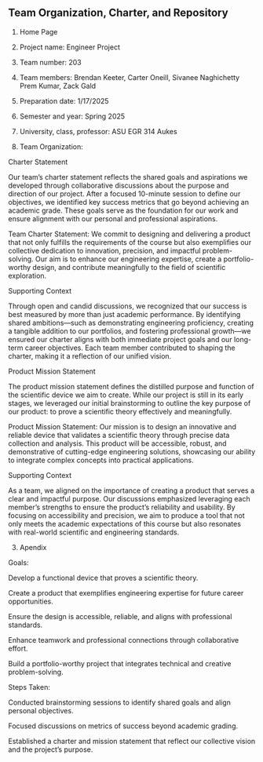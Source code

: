 ## Team Organization, Charter, and Repository

1. Home Page

1. Project name: Engineer Project
2. Team number: 203
3. Team members: Brendan Keeter, Carter Oneill, Sivanee Naghichetty Prem Kumar, Zack Gald
4. Preparation date: 1/17/2025
5. Semester and year: Spring 2025
6. University, class, professor: ASU EGR 314 Aukes


2. Team Organization:

Charter Statement

Our team’s charter statement reflects the shared goals and aspirations we developed through collaborative discussions about the purpose and direction of our project. After a focused 10-minute session to define our objectives, we identified key success metrics that go beyond achieving an academic grade. These goals serve as the foundation for our work and ensure alignment with our personal and professional aspirations.

Team Charter Statement:
We commit to designing and delivering a product that not only fulfills the requirements of the course but also exemplifies our collective dedication to innovation, precision, and impactful problem-solving. Our aim is to enhance our engineering expertise, create a portfolio-worthy design, and contribute meaningfully to the field of scientific exploration.

Supporting Context

Through open and candid discussions, we recognized that our success is best measured by more than just academic performance. By identifying shared ambitions—such as demonstrating engineering proficiency, creating a tangible addition to our portfolios, and fostering professional growth—we ensured our charter aligns with both immediate project goals and our long-term career objectives. Each team member contributed to shaping the charter, making it a reflection of our unified vision.

Product Mission Statement

The product mission statement defines the distilled purpose and function of the scientific device we aim to create. While our project is still in its early stages, we leveraged our initial brainstorming to outline the key purpose of our product: to prove a scientific theory effectively and meaningfully.

Product Mission Statement:
Our mission is to design an innovative and reliable device that validates a scientific theory through precise data collection and analysis. This product will be accessible, robust, and demonstrative of cutting-edge engineering solutions, showcasing our ability to integrate complex concepts into practical applications.

Supporting Context

As a team, we aligned on the importance of creating a product that serves a clear and impactful purpose. Our discussions emphasized leveraging each member’s strengths to ensure the product’s reliability and usability. By focusing on accessibility and precision, we aim to produce a tool that not only meets the academic expectations of this course but also resonates with real-world scientific and engineering standards.



3. Apendix

Goals:

Develop a functional device that proves a scientific theory.

Create a product that exemplifies engineering expertise for future career opportunities.

Ensure the design is accessible, reliable, and aligns with professional standards.

Enhance teamwork and professional connections through collaborative effort.

Build a portfolio-worthy project that integrates technical and creative problem-solving.

Steps Taken:

Conducted brainstorming sessions to identify shared goals and align personal objectives.

Focused discussions on metrics of success beyond academic grading.

Established a charter and mission statement that reflect our collective vision and the project’s purpose.
